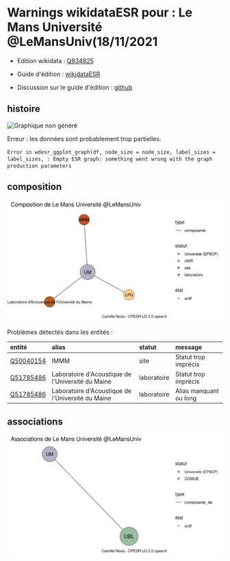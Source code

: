 Warnings wikidataESR pour : Le Mans Université @LeMansUniv(18/11/2021
================

- Edition wikidata : [Q834825](https://www.wikidata.org/wiki/Q834825)
- Guide d'édition : [wikidataESR](https://github.com/cpesr/wikidataESR/)

- Discussion sur le guide d'édition : [github](https://github.com/cpesr/wikidataESR/issues)



## histoire 

![Graphique non généré](Q834825-histoire.png) 

 


Erreur : les données sont probablement trop partielles.
```
Error in wdesr_ggplot_graph(df, node_size = node_size, label_sizes = label_sizes, : Empty ESR graph: something went wrong with the graph production parameters

``` 



## composition 

![Graphique non généré](Q834825-composition.png) 

Problèmes détectés dans les entités :

|entité                                               |alias                                             |statut      |message                |
|:----------------------------------------------------|:-------------------------------------------------|:-----------|:----------------------|
|[Q50040154](https://www.wikidata.org/wiki/Q50040154) |IMMM                                              |site        |Statut trop imprécis   |
|[Q51785486](https://www.wikidata.org/wiki/Q51785486) |Laboratoire d'Acoustique de l'Université du Maine |laboratoire |Statut trop imprécis   |
|[Q51785486](https://www.wikidata.org/wiki/Q51785486) |Laboratoire d'Acoustique de l'Université du Maine |laboratoire |Alias manquant ou long |

 



## associations 

![Graphique non généré](Q834825-associations.png) 

 


